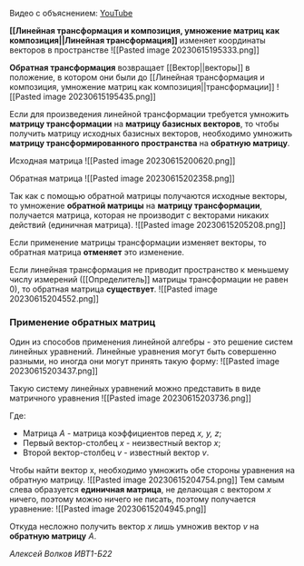 Видео с объяснением: [YouTube](https://youtu.be/cLNbq2H6w38)

**[[Линейная трансформация и композиция, умножение матриц как композиция||Линейная трансформация]]** изменяет координаты векторов в пространстве
![[Pasted image 20230615195333.png]]

**Обратная трансформация** возвращает [[Вектор||векторы]] в положение, в котором они были до [[Линейная трансформация и композиция, умножение матриц как композиция||трансформации]]
![[Pasted image 20230615195435.png]]

Если для произведения линейной трансформации требуется умножить **матрицу трансформации** на **матрицу базисных векторов**, то чтобы получить матрицу исходных базисных векторов, необходимо умножить **матрицу трансформированного пространства** на **обратную матрицу**.

Исходная матрица
![[Pasted image 20230615200620.png]]

Обратная матрица
![[Pasted image 20230615202358.png]]

Так как с помощью обратной матрицы получаются исходные векторы, то умножение **обратной матрицы** на **матрицу трансформации**, получается матрица, которая не производит с векторами никаких действий (единичная матрица).
![[Pasted image 20230615205208.png]]

Если применение матрицы трансформации изменяет векторы, то обратная матрица **отменяет** это изменение.

Если линейная трансформация не приводит пространство к меньшему числу измерений ([[Определитель]] матрицы трансформации не равен 0), то обратная матрица **существует**.
![[Pasted image 20230615204552.png]]

### Применение обратных матриц
Один из способов применения линейной алгебры - это решение систем линейных уравнений. Линейные уравнения могут быть совершенно разными, но иногда они могут принять такую форму:
![[Pasted image 20230615203437.png]]

Такую систему линейных уравнений можно представить в виде матричного уравнения
![[Pasted image 20230615203736.png]]

Где:
 - Матрица *A* - матрица коэффициентов перед *x, y, z*;
 - Первый вектор-столбец *x* - неизвестный вектор *x*;
 - Второй вектор-столбец *v* - известный вектор *v*.

Чтобы найти вектор x, необходимо умножить обе стороны уравнения на обратную матрицу.
![[Pasted image 20230615204754.png]]
Тем самым слева образуется **единичная матрица**, не делающая с вектором *х* ничего, поэтому можно ничего не писать, поэтому получается уравнение:
![[Pasted image 20230615204945.png]]

Откуда несложно получить вектор *х* лишь умножив вектор *v* на **обратную матрицу** *А*.

*Алексей Волков ИВТ1-Б22*